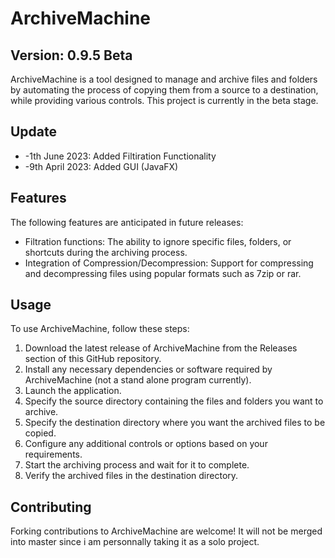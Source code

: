 # ArchiveMachine

## Version: 0.9.5 Beta

ArchiveMachine is a tool designed to manage and archive files and folders by automating the process of copying them from a source to a destination, while providing various controls. This project is currently in the beta stage.

## Update

* -1th June 2023: Added Filtiration Functionality
* -9th April 2023: Added GUI (JavaFX)

## Features

The following features are anticipated in future releases:

* Filtration functions: The ability to ignore specific files, folders, or shortcuts during the archiving process.
* Integration of Compression/Decompression: Support for compressing and decompressing files using popular formats such as 7zip or rar.

## Usage

To use ArchiveMachine, follow these steps:

1. Download the latest release of ArchiveMachine from the Releases section of this GitHub repository.
2. Install any necessary dependencies or software required by ArchiveMachine (not a stand alone program currently).
3. Launch the application.
4. Specify the source directory containing the files and folders you want to archive.
5. Specify the destination directory where you want the archived files to be copied.
6. Configure any additional controls or options based on your requirements.
7. Start the archiving process and wait for it to complete.
8. Verify the archived files in the destination directory.

## Contributing

Forking contributions to ArchiveMachine are welcome! It will not be merged into master since i am personnally taking it as a solo project.
